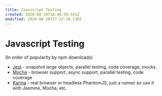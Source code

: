 ```yaml
---
title: Javascript Testing
created: 2020-08-28T16:46:58.541Z
modified: 2020-08-28T17:22:16.130Z
---
```


# Javascript Testing

(In order of popularity by npm downloads)

- [Jest](https://jestjs.io/) - snapshot large objects, parallel testing, code coverage, mocks.
- [Mocha](https://mochajs.org/) - browser support, async support, parallel testing, code coverage
- [Karma](https://karma-runner.github.io/latest/index.html) - real browser or headless PhantomJS, just a runner so use it with Jasmine, Mocha, etc.

